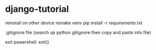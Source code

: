 # django-tutorial

reinstall on other device
remake venv
pip install -r requirements.txt

.gitignore file
(search up python gitignore then copy and paste into file)

exit powershell: exit()
